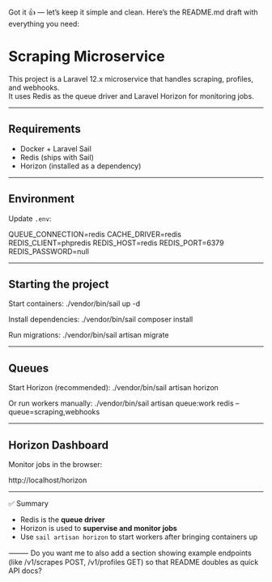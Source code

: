 Got it 👍 — let’s keep it simple and clean. Here’s the README.md draft with everything you need:

# Scraping Microservice

This project is a Laravel 12.x microservice that handles scraping, profiles, and webhooks.  
It uses Redis as the queue driver and Laravel Horizon for monitoring jobs.

---

## Requirements
- Docker + Laravel Sail
- Redis (ships with Sail)
- Horizon (installed as a dependency)

---

## Environment

Update `.env`:

QUEUE_CONNECTION=redis
CACHE_DRIVER=redis
REDIS_CLIENT=phpredis
REDIS_HOST=redis
REDIS_PORT=6379
REDIS_PASSWORD=null

---

## Starting the project

Start containers:
./vendor/bin/sail up -d

Install dependencies:
./vendor/bin/sail composer install

Run migrations:
./vendor/bin/sail artisan migrate

---

## Queues

Start Horizon (recommended):
./vendor/bin/sail artisan horizon

Or run workers manually:
./vendor/bin/sail artisan queue:work redis –queue=scraping,webhooks

---

## Horizon Dashboard

Monitor jobs in the browser:

http://localhost/horizon

---

✅ Summary
- Redis is the **queue driver**
- Horizon is used to **supervise and monitor jobs**
- Use `sail artisan horizon` to start workers after bringing containers up

⸻
Do you want me to also add a section showing example endpoints (like /v1/scrapes POST, /v1/profiles GET) so that README doubles as quick API docs?

